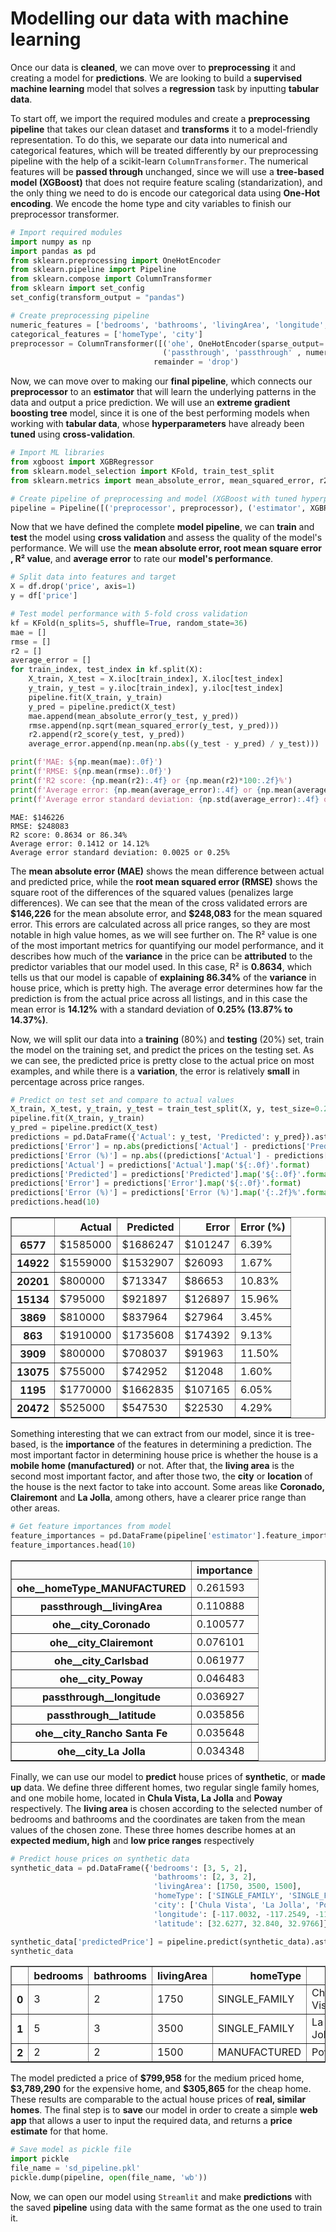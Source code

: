 # **Modelling our data with machine learning**

Once our data is **cleaned**, we can move over to **preprocessing** it and creating a model for **predictions**. We are looking to build a **supervised machine learning** model that solves a **regression** task by inputting **tabular data**.

To start off, we import the required modules and create a **preprocessing pipeline** that takes our clean dataset and **transforms** it to a model-friendly representation. To do this, we separate our data into numerical and categorical features, which will be treated differently by our preprocessing pipeline with the help of a scikit-learn  `ColumnTransformer`. The numerical features will be **passed through** unchanged, since we will use a **tree-based model (XGBoost)** that does not require feature scaling (standarization), and the only thing we need to do is encode our categorical data using **One-Hot encoding**. We encode the home type and city variables to finish our preprocessor transformer.


```python
# Import required modules
import numpy as np
import pandas as pd
from sklearn.preprocessing import OneHotEncoder
from sklearn.pipeline import Pipeline
from sklearn.compose import ColumnTransformer
from sklearn import set_config
set_config(transform_output = "pandas")

# Create preprocessing pipeline
numeric_features = ['bedrooms', 'bathrooms', 'livingArea', 'longitude', 'latitude']
categorical_features = ['homeType', 'city']
preprocessor = ColumnTransformer([('ohe', OneHotEncoder(sparse_output= False), categorical_features),
                                  ('passthrough', 'passthrough' , numeric_features)],
                                remainder = 'drop')
```

Now, we can move over to making our **final pipeline**, which connects our **preprocessor** to an **estimator** that will learn the underlying patterns in the data and output a price prediction. We will use an **extreme gradient boosting tree** model, since it is one of the best performing models when working with **tabular data**, whose **hyperparameters** have already been **tuned** using **cross-validation**.


```python
# Import ML libraries
from xgboost import XGBRegressor
from sklearn.model_selection import KFold, train_test_split
from sklearn.metrics import mean_absolute_error, mean_squared_error, r2_score

# Create pipeline of preprocessing and model (XGBoost with tuned hyperparameters)
pipeline = Pipeline([('preprocessor', preprocessor), ('estimator', XGBRegressor(learning_rate = 0.1, max_depth = 7, n_estimators = 200, reg_lambda = 0.1, reg_alpha = 0.1))])
```

Now that we have defined the complete **model pipeline**, we can **train** and **test** the model using **cross validation** and assess the quality of the model's performance. We will use the **mean absolute error, root mean square error , R² value**, and **average error** to rate our **model's performance**.


```python
# Split data into features and target
X = df.drop('price', axis=1)
y = df['price']

# Test model performance with 5-fold cross validation
kf = KFold(n_splits=5, shuffle=True, random_state=36)
mae = []
rmse = []
r2 = []
average_error = []
for train_index, test_index in kf.split(X):
    X_train, X_test = X.iloc[train_index], X.iloc[test_index]
    y_train, y_test = y.iloc[train_index], y.iloc[test_index]
    pipeline.fit(X_train, y_train)
    y_pred = pipeline.predict(X_test)
    mae.append(mean_absolute_error(y_test, y_pred))
    rmse.append(np.sqrt(mean_squared_error(y_test, y_pred)))
    r2.append(r2_score(y_test, y_pred))
    average_error.append(np.mean(np.abs((y_test - y_pred) / y_test)))

print(f'MAE: ${np.mean(mae):.0f}')
print(f'RMSE: ${np.mean(rmse):.0f}')
print(f'R2 score: {np.mean(r2):.4f} or {np.mean(r2)*100:.2f}%')
print(f'Average error: {np.mean(average_error):.4f} or {np.mean(average_error)*100:.2f}%')
print(f'Average error standard deviation: {np.std(average_error):.4f} or {np.std(average_error)*100:.2f}%')
```

    MAE: $146226
    RMSE: $248083
    R2 score: 0.8634 or 86.34%
    Average error: 0.1412 or 14.12%
    Average error standard deviation: 0.0025 or 0.25%
    

The **mean absolute error (MAE)** shows the mean difference between actual and predicted price, while the **root mean squared error (RMSE)** shows the square root of the differences of the squared values (penalizes large differences). We can see that the mean of the cross validated errors are **\$146,226** for the mean absolute error, and **\$248,083** for the mean squared error. This errors are calculated across all price ranges, so they are most notable in high value homes, as we will see further on. The R² value is one of the most important metrics for quantifying our model performance, and it describes how much of the **variance** in the price can be **attributed** to the predictor variables that our model used. In this case, R² is **0.8634**, which tells us that our model is capable of **explaining 86.34%** of the **variance** in house price, which is pretty high. The average error determines how far the prediction is from the actual price across all listings, and in this case the mean error is **14.12%** with a standard deviation of **0.25% (13.87% to 14.37%)**.

Now, we will split our data into a **training** (80%) and **testing** (20%) set, train the model on the training set, and predict the prices on the testing set. As we can see, the predicted price is pretty close to the actual price on most examples, and while there is a **variation**, the error is relatively **small** in percentage across price ranges.


```python
# Predict on test set and compare to actual values
X_train, X_test, y_train, y_test = train_test_split(X, y, test_size=0.2, random_state=22)
pipeline.fit(X_train, y_train)
y_pred = pipeline.predict(X_test)
predictions = pd.DataFrame({'Actual': y_test, 'Predicted': y_pred}).astype(int)
predictions['Error'] = np.abs(predictions['Actual'] - predictions['Predicted'])
predictions['Error (%)'] = np.abs((predictions['Actual'] - predictions['Predicted']) / predictions['Actual'])*100
predictions['Actual'] = predictions['Actual'].map('${:.0f}'.format)
predictions['Predicted'] = predictions['Predicted'].map('${:.0f}'.format)
predictions['Error'] = predictions['Error'].map('${:.0f}'.format)
predictions['Error (%)'] = predictions['Error (%)'].map('{:.2f}%'.format)
predictions.head(10)
```


<div>
<table border="1" class="dataframe">
  <thead>
    <tr style="text-align: right;">
      <th></th>
      <th>Actual</th>
      <th>Predicted</th>
      <th>Error</th>
      <th>Error (%)</th>
    </tr>
  </thead>
  <tbody>
    <tr>
      <th>6577</th>
      <td>$1585000</td>
      <td>$1686247</td>
      <td>$101247</td>
      <td>6.39%</td>
    </tr>
    <tr>
      <th>14922</th>
      <td>$1559000</td>
      <td>$1532907</td>
      <td>$26093</td>
      <td>1.67%</td>
    </tr>
    <tr>
      <th>20201</th>
      <td>$800000</td>
      <td>$713347</td>
      <td>$86653</td>
      <td>10.83%</td>
    </tr>
    <tr>
      <th>15134</th>
      <td>$795000</td>
      <td>$921897</td>
      <td>$126897</td>
      <td>15.96%</td>
    </tr>
    <tr>
      <th>3869</th>
      <td>$810000</td>
      <td>$837964</td>
      <td>$27964</td>
      <td>3.45%</td>
    </tr>
    <tr>
      <th>863</th>
      <td>$1910000</td>
      <td>$1735608</td>
      <td>$174392</td>
      <td>9.13%</td>
    </tr>
    <tr>
      <th>3909</th>
      <td>$800000</td>
      <td>$708037</td>
      <td>$91963</td>
      <td>11.50%</td>
    </tr>
    <tr>
      <th>13075</th>
      <td>$755000</td>
      <td>$742952</td>
      <td>$12048</td>
      <td>1.60%</td>
    </tr>
    <tr>
      <th>1195</th>
      <td>$1770000</td>
      <td>$1662835</td>
      <td>$107165</td>
      <td>6.05%</td>
    </tr>
    <tr>
      <th>20472</th>
      <td>$525000</td>
      <td>$547530</td>
      <td>$22530</td>
      <td>4.29%</td>
    </tr>
  </tbody>
</table>
</div>


Something interesting that we can extract from our model, since it is tree-based, is the **importance** of the features in determining a prediction. The most important factor in determining house price is whether the house is a **mobile home (manufactured)** or not. After that, the **living area** is the second most important factor, and after those two, the **city** or **location** of the house is the next factor to take into account. Some areas like **Coronado, Clairemont** and **La Jolla**, among others, have a clearer price range than other areas.


```python
# Get feature importances from model
feature_importances = pd.DataFrame(pipeline['estimator'].feature_importances_, index = pipeline['preprocessor'].get_feature_names_out(), columns=['importance']).sort_values('importance', ascending=False)
feature_importances.head(10)
```


<div>
<table border="1" class="dataframe">
  <thead>
    <tr style="text-align: right;">
      <th></th>
      <th>importance</th>
    </tr>
  </thead>
  <tbody>
    <tr>
      <th>ohe__homeType_MANUFACTURED</th>
      <td>0.261593</td>
    </tr>
    <tr>
      <th>passthrough__livingArea</th>
      <td>0.110888</td>
    </tr>
    <tr>
      <th>ohe__city_Coronado</th>
      <td>0.100577</td>
    </tr>
    <tr>
      <th>ohe__city_Clairemont</th>
      <td>0.076101</td>
    </tr>
    <tr>
      <th>ohe__city_Carlsbad</th>
      <td>0.061977</td>
    </tr>
    <tr>
      <th>ohe__city_Poway</th>
      <td>0.046483</td>
    </tr>
    <tr>
      <th>passthrough__longitude</th>
      <td>0.036927</td>
    </tr>
    <tr>
      <th>passthrough__latitude</th>
      <td>0.035856</td>
    </tr>
    <tr>
      <th>ohe__city_Rancho Santa Fe</th>
      <td>0.035648</td>
    </tr>
    <tr>
      <th>ohe__city_La Jolla</th>
      <td>0.034348</td>
    </tr>
  </tbody>
</table>
</div>


Finally, we can use our model to **predict** house prices of **synthetic**, or **made up** data. We define three different homes, two regular single family homes, and one mobile home, located in **Chula Vista, La Jolla** and **Poway** respectively. The **living area** is chosen according to the selected number of bedrooms and bathrooms and the coordinates are taken from the mean values of the chosen zone. These three homes describe homes at an **expected medium, high** and **low price ranges** respectively


```python
# Predict house prices on synthetic data
synthetic_data = pd.DataFrame({'bedrooms': [3, 5, 2],
                                'bathrooms': [2, 3, 2],
                                'livingArea': [1750, 3500, 1500],
                                'homeType': ['SINGLE_FAMILY', 'SINGLE_FAMILY', 'MANUFACTURED'],
                                'city': ['Chula Vista', 'La Jolla', 'Poway'],
                                'longitude': [-117.0032, -117.2549, -117.0407],
                                'latitude': [32.6277, 32.840, 32.9766]})

synthetic_data['predictedPrice'] = pipeline.predict(synthetic_data).astype(int)
synthetic_data
```


<div>
<table border="1" class="dataframe">
  <thead>
    <tr style="text-align: right;">
      <th></th>
      <th>bedrooms</th>
      <th>bathrooms</th>
      <th>livingArea</th>
      <th>homeType</th>
      <th>city</th>
      <th>longitude</th>
      <th>latitude</th>
      <th>predictedPrice</th>
    </tr>
  </thead>
  <tbody>
    <tr>
      <th>0</th>
      <td>3</td>
      <td>2</td>
      <td>1750</td>
      <td>SINGLE_FAMILY</td>
      <td>Chula Vista</td>
      <td>-117.0032</td>
      <td>32.6277</td>
      <td>799958</td>
    </tr>
    <tr>
      <th>1</th>
      <td>5</td>
      <td>3</td>
      <td>3500</td>
      <td>SINGLE_FAMILY</td>
      <td>La Jolla</td>
      <td>-117.2549</td>
      <td>32.8400</td>
      <td>3789290</td>
    </tr>
    <tr>
      <th>2</th>
      <td>2</td>
      <td>2</td>
      <td>1500</td>
      <td>MANUFACTURED</td>
      <td>Poway</td>
      <td>-117.0407</td>
      <td>32.9766</td>
      <td>305865</td>
    </tr>
  </tbody>
</table>
</div>


The model predicted a price of **\$799,958** for the medium priced home, **\$3,789,290** for the expensive home, and **\$305,865** for the cheap home. These results are comparable to the actual house prices of **real, similar homes**. The final step is to **save** our model in order to create a simple **web app** that allows a user to input the required data, and returns a **price estimate** for that home.


```python
# Save model as pickle file
import pickle
file_name = 'sd_pipeline.pkl'
pickle.dump(pipeline, open(file_name, 'wb'))
```

Now, we can open our model using `Streamlit` and make **predictions** with the saved **pipeline** using data with the same format as the one used to train it.
